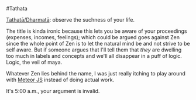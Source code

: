#Tathata

[Tathatā/Dharmatā](http://en.wikipedia.org/wiki/Tathatā/Dharmatā):
observe the suchness of your life.

The title is kinda ironic because this lets you be aware of your
proceedings (expenses, incomes, feelings); which could be argued goes
against Zen since the whole point of Zen is to let the natural mind be
and not strive to be self aware. But if someone argues that I'll tell
them that _they_ are dwelling too much in labels and concepts and we'll
all disappear in a puff of logic. Logic, the veil of maya.

Whatever Zen lies behind the name, I was just really itching to play
around with [Meteor JS](http://meteor.com) instead of doing actual work.

It's 5:00 a.m., your argument is invalid.

